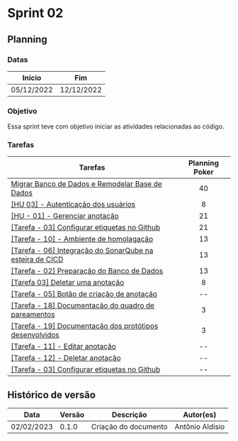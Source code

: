 # Sprint 02

## Planning

### Datas

| Início | Fim |
| :--:|:--:|
| 05/12/2022 | 12/12/2022 |


### Objetivo

Essa sprint teve com objetivo iniciar as atividades relacionadas ao código.

### Tarefas

| Tarefas | Planning Poker |
| -- |  :--: |
| [Migrar Banco de Dados e Remodelar Base de Dados](https://github.com/fga-eps-mds/2022-2-CAPJu-Doc/issues/136) | 40 |
| [[HU 03] - Autenticação dos usuários](https://github.com/fga-eps-mds/2022-2-CAPJu-Doc/issues/94) | 8 |
| [[HU - 01] - Gerenciar anotação](https://github.com/fga-eps-mds/2022-2-CAPJu-interface/issues/41) | 21 |
| [[Tarefa - 03] Configurar etiquetas no Github](https://github.com/fga-eps-mds/2022-2-CAPJu-Doc/issues/33) | 21 |
| [[Tarefa - 10] - Ambiente de homolagação](https://github.com/fga-eps-mds/2022-2-CAPJu-doc/issues/38) | 13 |
| [[Tarefa - 06] Integração do SonarQube na esteira de CICD](https://github.com/fga-eps-mds/2022-2-CAPJu-doc/issues/36) | 13 |
| [[Tarefa - 02] Preparação do Banco de Dados](https://github.com/fga-eps-mds/2022-2-CAPJu-Service/issues/5) | 13 |
| [[Tarefa 03] Deletar uma anotação](https://github.com/fga-eps-mds/2022-2-CAPJu-Interface/issues/43) | 8 |
| [[Tarefa - 05] Botão de criação de anotação](https://github.com/fga-eps-mds/2022-2-CAPJu-Interface/issues/44)| -- |
| [[Tarefa - 18] Documentação do quadro de pareamentos](https://github.com/fga-eps-mds/2022-2-CAPJu-doc/issues/62) | 3 |
| [[Tarefa - 19] Documentação dos protótipos desenvolvidos](https://github.com/fga-eps-mds/2022-2-CAPJu-doc/issues/63) | 3 |
| [[Tarefa - 11] - Editar anotação](https://github.com/fga-eps-mds/2022-2-CAPJu-service/issues/11)| -- |
| [[Tarefa - 12] - Deletar anotação](https://github.com/fga-eps-mds/2022-2-CAPJu-service/issues/12)| -- |
| [[Tarefa - 03] Configurar etiquetas no Github](https://github.com/fga-eps-mds/2022-2-CAPJu-doc/issues/33)| -- |

## Histórico de versão

| Data | Versão | Descrição | Autor(es) |
| ---- | ------ | --------- | --------- |
| 02/02/2023 | 0.1.0 | Criação do documento | Antônio Aldísio |
